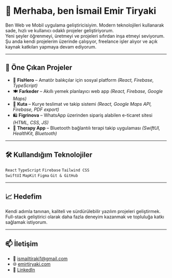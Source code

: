 # 👋 Merhaba, ben İsmail Emir Tiryaki

Ben Web ve Mobil uygulama geliştiricisiyim. Modern teknolojileri kullanarak sade, hızlı ve kullanıcı odaklı projeler geliştiriyorum.  
Yeni şeyler öğrenmeyi, üretmeyi ve projeleri sıfırdan inşa etmeyi seviyorum.  
Şu anda kendi projelerim üzerinde çalışıyor, freelance işler alıyor ve açık kaynak katkıları yapmaya devam ediyorum.

---

## 🚀 Öne Çıkan Projeler

- 🎣 **FisHero** – Amatör balıkçılar için sosyal platform *(React, Firebase, TypeScript)*
- 🍽️ **Farkeder** – Akıllı yemek planlayıcı web app *(React, Firebase, Google Maps)*
- 🚚 **Kuta** – Kurye teslimat ve takip sistemi *(React, Google Maps API, Firebase, PDF export)*
- 🛍️ **Figrinova** – WhatsApp üzerinden sipariş alabilen e-ticaret sitesi *(HTML, CSS, JS)*
- 🧠 **Therapy App** – Bluetooth bağlantılı terapi takip uygulaması *(SwiftUI, HealthKit, Bluetooth)*

---

## 🛠️ Kullandığım Teknolojiler

`React` `TypeScript` `Firebase` `Tailwind CSS`  
`SwiftUI` `MapKit` `Figma` `Git & GitHub`  

---

## 📈 Hedefim

Kendi adımla tanınan, kaliteli ve sürdürülebilir yazılım projeleri geliştirmek.  
Full-stack geliştirici olarak daha fazla deneyim kazanmak ve topluluğa katkı sağlamak istiyorum.

---

## 📫 İletişim

- 📧 ismailtiraki1@gmail.com  
- 🌐 [emirtiryaki.com](https://emirtiryaki.com)  
- 💼 [LinkedIn](https://www.linkedin.com/in/ismail-emir-tiryaki)  
